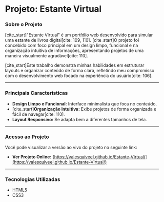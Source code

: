 # Projeto: Estante Virtual

###  Sobre o Projeto

[cite_start]"Estante Virtual" é um portfólio web desenvolvido para simular uma estante de livros digital[cite: 109, 110]. [cite_start]O projeto foi concebido com foco principal em um design limpo, funcional e na organização intuitiva de informações, apresentando projetos de uma maneira visualmente agradável[cite: 110].

[cite_start]Este trabalho demonstra minhas habilidades em estruturar layouts e organizar conteúdo de forma clara, refletindo meu compromisso com o desenvolvimento web focado na experiência do usuário[cite: 106].

---

###  Principais Características

* **Design Limpo e Funcional:** Interface minimalista que foca no conteúdo.
* [cite_start]**Organização Intuitiva:** Exibe projetos de forma organizada e fácil de navegar[cite: 110].
* **Layout Responsivo:** Se adapta bem a diferentes tamanhos de tela.

---

###  Acesso ao Projeto

Você pode visualizar a versão ao vivo do projeto no seguinte link:

* **Ver Projeto Online:** [https://valesquiveel.github.io/Estante-Virtual/](https://valesquiveel.github.io/Estante-Virtual/)

---

###  Tecnologias Utilizadas

* HTML5
* CSS3
